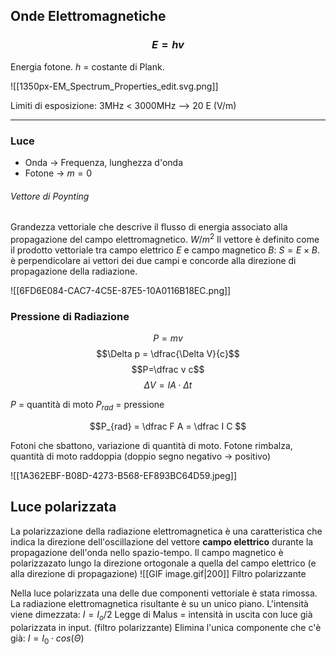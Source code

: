 ## Onde Elettromagnetiche
### $$E=hv$$
Energia fotone. $h$ = costante di Plank. 

![[1350px-EM_Spectrum_Properties_edit.svg.png]]

Limiti di esposizione: 
3MHz < 3000MHz --> 20 E (V/m)

---
### Luce 
- Onda -> Frequenza, lunghezza d'onda 
- Fotone -> $m=0$ 

###### Vettore di Poynting 
Grandezza vettoriale che descrive il flusso di energia associato alla propagazione del campo elettromagnetico. 
$W/m^2$
Il vettore è definito come il prodotto vettoriale tra campo elettrico $E$ e campo magnetico $B$: $S=E\times B$. 
è perpendicolare ai vettori dei due campi e concorde alla direzione di propagazione della radiazione. 

![[6FD6E084-CAC7-4C5E-87E5-10A0116B18EC.png]]

### Pressione di Radiazione
$$P=mv$$
$$\Delta p = \dfrac{\Delta V}{c}$$
$$P=\dfrac v c$$
$$\Delta V= IA \cdot \Delta t$$

$P$ = quantità di moto 
$P_{rad}$ = pressione 

$$P_{rad} = \dfrac F A = \dfrac I C $$

Fotoni che sbattono, variazione di quantità di moto. Fotone rimbalza, quantità di moto raddoppia (doppio segno negativo -> positivo)

![[1A362EBF-B08D-4273-B568-EF893BC64D59.jpeg]]

## Luce polarizzata 
La polarizzazione della radiazione elettromagnetica è una caratteristica che indica la direzione dell'oscillazione del vettore **campo elettrico** durante la propagazione dell'onda nello spazio-tempo.
Il campo magnetico è polarizzazato lungo la direzione ortogonale a quella del campo elettrico (e alla direzione di propagazione)
![[GIF image.gif|200]] Filtro polarizzante

Nella luce polarizzata una delle due componenti vettoriale è stata rimossa. La radiazione elettromagnetica risultante è su un unico piano. 
L'intensità viene dimezzata: $I=I_o/2$
Legge di Malus = intensità in uscita con luce già polarizzata in input. (filtro polarizzante) Elimina l'unica componente che c'è già: $I=I_0 \cdot cos(\Theta)$